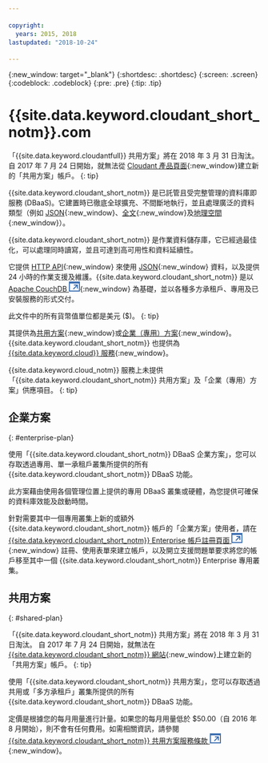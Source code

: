 ```yaml
---

copyright:
  years: 2015, 2018
lastupdated: "2018-10-24"

---
```


{:new_window: target="_blank"}
{:shortdesc: .shortdesc}
{:screen: .screen}
{:codeblock: .codeblock}
{:pre: .pre}
{:tip: .tip}

<!-- Acrolinx: 2017-05-10 -->

# {{site.data.keyword.cloudant_short_notm}}.com

「{{site.data.keyword.cloudantfull}} 共用方案」將在 2018 年 3 月 31 日淘汰。自 2017 年 7 月 24 日開始，就無法從 [Cloudant 產品頁面](https://cloudant.com){:new_window}建立新的「共用方案」帳戶。
{: tip}

{{site.data.keyword.cloudant_short_notm}} 是已託管且受完整管理的資料庫即服務 (DBaaS)。它建置時已徹底全球擴充、不間斷地執行，並且處理廣泛的資料類型（例如 [JSON](../basics/index.html#json){:new_window}、[全文](../api/cloudant_query.html#creating-an-index){:new_window}及[地理空間](../api/cloudant-geo.html){:new_window}）。

{{site.data.keyword.cloudant_short_notm}} 是作業資料儲存庫，它已經過最佳化，可以處理同時讀寫，並且可達到高可用性和資料延續性。

它提供 [HTTP API](../basics/index.html#http-api){:new_window} 來使用 [JSON](../basics/index.html#json){:new_window} 資料，以及提供 24 小時的作業支援及維護。{{site.data.keyword.cloudant_short_notm}} 是以 [Apache CouchDB ![外部鏈結圖示](../images/launch-glyph.svg "外部鏈結圖示")](http://couchdb.apache.org/){:new_window} 為基礎，並以各種多方承租戶、專用及已安裝服務的形式交付。

此文件中的所有貨幣值單位都是美元 ($)。
{: tip}

其提供為[共用方案](#shared-plan){:new_window}或[企業（專用）方案](#enterprise-plan){:new_window}。{{site.data.keyword.cloudant_short_notm}} 也提供為 [{{site.data.keyword.cloud}} 服務](https://www.ibm.com/cloud/){:new_window}。

{{site.data.keyword.cloud_notm}} 服務上未提供「{{site.data.keyword.cloudant_short_notm}} 共用方案」及「企業（專用）方案」供應項目。
{: tip}

## 企業方案
{: #enterprise-plan}

使用「{{site.data.keyword.cloudant_short_notm}} DBaaS 企業方案」，您可以存取透過專用、單一承租戶叢集所提供的所有 {{site.data.keyword.cloudant_short_notm}} DBaaS 功能。

此方案藉由使用各個管理位置上提供的專用 DBaaS 叢集或硬體，為您提供可確保的資料庫效能及啟動時間。

針對需要其中一個專用叢集上新的或額外 {{site.data.keyword.cloudant_short_notm}} 帳戶的「企業方案」使用者，請在 [{{site.data.keyword.cloudant_short_notm}} Enterprise 帳戶註冊頁面 ![外部鏈結圖示](../images/launch-glyph.svg "外部鏈結圖示")](https://cloudant.com/enterprise-sign-up){:new_window} 註冊、使用表單來建立帳戶，以及開立支援問題單要求將您的帳戶移至其中一個 {{site.data.keyword.cloudant_short_notm}} Enterprise 專用叢集。 

## 共用方案
{: #shared-plan}

「{{site.data.keyword.cloudant_short_notm}} 共用方案」將在 2018 年 3 月 31 日淘汰。
自 2017 年 7 月 24 日開始，就無法在 [{{site.data.keyword.cloudant_short_notm}} 網站](https://cloudant.com){:new_window}上建立新的「共用方案」帳戶。
{: tip}

使用「{{site.data.keyword.cloudant_short_notm}} 共用方案」，您可以存取透過共用或「多方承租戶」叢集所提供的所有 {{site.data.keyword.cloudant_short_notm}} DBaaS 功能。

定價是根據您的每月用量進行計量。如果您的每月用量低於 $50.00（自 2016 年 8 月開始），則不會有任何費用。如需相關資訊，請參閱 [{{site.data.keyword.cloudant_short_notm}} 共用方案服務條款 ![外部鏈結圖示](../images/launch-glyph.svg "外部鏈結圖示")](https://cloudant.com/assets/terms.pdf){:new_window}。 
   
      
         
